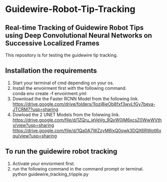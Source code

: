 # Guidewire-Robot-Tip-Tracking
## Real-time Tracking of Guidewire Robot Tips using Deep Convolutional Neural Networks on Successive Localized  Frames
This repository is for testing the guidewire tip tracking.
## Installation the requirements
  1. Start your terminal of cmd depending on your os.
  2. Install the envoirment first with the following command.<br />
     conda env create -f envoirment.yml
  3. Download the the Faster RCNN Model from the following link.<br />
      https://drive.google.com/drive/folders/1lozj8ieOb8fxf3wvLfGy7beva-JTCRM7?usp=sharing
  4. Dowload the 2 UNET Models from the folwwing link.<br />
      https://drive.google.com/file/d/1ZQru_ieVeVg_9QxW0jM6xcsZ0WwWVthv/view?usp=sharing
      https://drive.google.com/file/d/1Qa0A7WZzyM6lxQ0qwk3DQX6RWotl6xqu/view?usp=sharing
 ##  To run the guidewire robot tracking
  1. Activate your enviorment first.
  2. run the following command in the command prompt or terminal.<br />
      python guidewire_tracking_tripple.py
